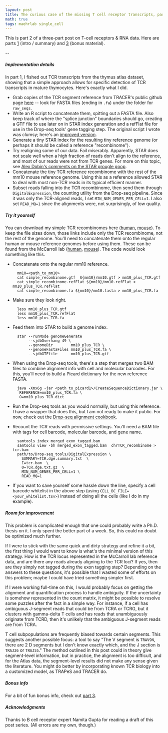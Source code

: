 ```yaml
---
layout: post
title: The curious case of the missing T cell receptor transcripts, part 2
math: true
tags: maehrlab single_cell
---
```



This is part 2 of a three-part post on T-cell receptors & RNA data. Here are parts [1](https://ekernf01.github.io/TCR-part-1) (intro / summary) and [3](https://ekernf01.github.io/TCR-part-3) (bonus material).

--

##### Implementation details

In part 1, I fished out TCR transcripts from the thymus atlas dataset, showing that a simple approach allows for specific detection of TCR transcripts in mature thymocytes. Here's exactly what I did.

- Grab copies of the TCR segment reference from TRACER's public github page [here](https://github.com/Teichlab/tracer/tree/master/resources) -- look for FASTA files (ending in `.fa`) under the folder for `raw_seqs`. 
- Write an R script to concatenate them, spitting out a FASTA file. Also keep track of where the "splice junction" boundaries should go, creating a GTF file to use later on in STAR index generation and a refFlat file for use in the Drop-seq tools' gene tagging step. The original script I wrote was clumsy; here's an [improved version](/files/make_human_recombinome.R).
- Generate a tiny STAR index for the resulting tiny reference genome (or perhaps it should be called a reference "recombinome"). 
-  Try realigning some of our data. Fail miserably. Apparently, STAR does not scale well when a high fraction of reads don't align to the reference, and most of our reads were not from TCR genes. For more on this topic, see [Alex Dobin's comments on the STAR grougle goop](https://groups.google.com/forum/#!msg/rna-star/hJL_DUtliCY/G1IOpvgx3H4J).
- Concatenate the tiny TCR reference recombinome with the rest of the mm10 mouse reference genome. Using this as a reference allowed STAR to deal with most non-TCR reads in its typical efficient manner.
- Subset reads falling into the TCR recombinome, then send them through `DigitalExpression`, the counting utility from the Drop-seq pipeline. Since it was only the TCR-aligned reads, I set `MIN_NUM_GENES_PER_CELL=1`.  I also set `READ_MQ=1` since the alignments were, not surprisingly, of low quality.

##### Try it yourself

You can download my simple TCR recombinomes here ([human](/files/human.zip), [mouse](/files/mouse.zip)). To keep the file sizes down, those links include only the TCR recombinome, not the rest of the genome. You'll need to concatenate them onto the regular human or mouse reference genomes before using them. These can be found from the McCarroll lab ([human](http://www.ncbi.nlm.nih.gov/geo/query/acc.cgi?acc=GSM1629193), [mouse](ftp://ftp.ncbi.nlm.nih.gov/geo/series/GSE63nnn/GSE63472/suppl/GSE63472_mm10_reference_metadata.tar.gz)). The code would look something like this.

- Concatenate onto the regular mm10 reference.

        mm10=<path_to_mm10>
        cat simple_recombinome.gtf  ${mm10}/mm10.gtf > mm10_plus_TCR.gtf
        cat simple_recombinome.refFlat ${mm10}/mm10.refFlat > mm10_plus_TCR.refFlat
        cat simple_recombinome.fa ${mm10}/mm10.fasta > mm10_plus_TCR.fa
    
- Make sure they look right.

        less mm10_plus_TCR.gtf
        less mm10_plus_TCR.refFlat
        less mm10_plus_TCR.fa
   
- Feed them into STAR to build a genome index.
 
        star --runMode genomeGenerate 
             --sjdbOverhang 49 \
             --genomeDir        mm10_plus_TCR \
             --genomeFastaFiles mm10_plus_TCR.fa \
             --sjdbGTFfile      mm10_plus_TCR.gtf 
             
- When using the Drop-seq tools, there's a step that merges two BAM files to combine alignment info with cell and molecular barcodes. For this, you'll need to build a Picard dictionary for the new reference FASTA.

        java -Xmx6g -jar <path_to_picard1>/CreateSequenceDictionary.jar \
         REFERENCE=mm10_plus_TCR.fa \
         O=mm10_plus_TCR.dict
   
- Run the Drop-seq tools as you would normally, but using this reference. I have a wrapper that does this, but I am not ready to make it public. For now, check out the [Drop-seq alignment cookbook](http://mccarrolllab.org/wp-content/uploads/2016/03/Drop-seqAlignmentCookbookv1.2Jan2016.pdf).
     
- Recount the TCR reads with permissive settings. You'll need a BAM file with tags for cell barcode, molecular barcode, and gene name.

        samtools index merged_exon_tagged.bam
        samtools view -bh merged_exon_tagged.bam  chrTCR_recombinome >  tcr.bam
        path/to/Drop-seq_tools/DigitalExpression \
          SUMMARY=TCR.dge.summary.txt  \
          I=tcr.bam  \
          O=TCR.dge.txt.gz  \
          MIN_NUM_GENES_PER_CELL=1 \
          READ_MQ=1 

-  If you want to save yourself some hassle down the line, specify a cell barcode whitelist in the above step (using `CELL_BC_FILE=<your_whitelist.tsv>`) instead of doing all the cells (like I do in my example).

    
##### Room for improvement

This problem is complicated enough that one could probably write a Ph.D. thesis on it. I only spent the better part of a week. So, this could no doubt be optimized much further. 

If I were to stick with the same quick and dirty strategy and refine it a bit, the first thing I would want to know is what's the minimal version of this strategy. How is the TCR locus represented in the McCarroll lab reference data, and are there any reads already aligning to the TCR loci? If yes, then are they simply not tagged during the exon tagging step? Depending on the answers to these questions, it's possible that I wasted some of efforts on this problem; maybe I could have tried something simpler first.

If I were working full-time on this, I would probably focus on getting the alignment and quantification process to handle ambiguity. If the uncertainty is somehow represented in the count matrix, it might be possible to resolve some puzzles after the fact in a simple way. For instance, if a cell has ambiguous J-segment reads that could be from TCRA or TCRG, but it clusters with gamma-delta T cells and has reads that unambiguously originate from TCRD, then it's unlikely that the ambiguous J-segment reads are from TCRA. 

T cell subpopulations are frequently biased towards certain segments. This suggests another possible focus: a tool to say "The V segment is `TRAV9N`, there are 2 D segments but I don't know exactly which, and the J section is `TRAJ26` or `TRAJ55`." The method outlined in this post could in theory give segment-level information, but in practice, the alignment is too difficult, and for the Atlas data, the segment-level results did not make any sense given the literature. You might do better by incorporating known TCR biology into a customized model, as TRAPeS and TRACER do.

##### Bonus info

For a bit of fun bonus info, check out [part 3](https://ekernf01.github.io/TCR-part-3).

##### Acknowledgments

Thanks to B cell receptor expert Namita Gupta for reading a draft of this post series. (All errors are my own, though.)
